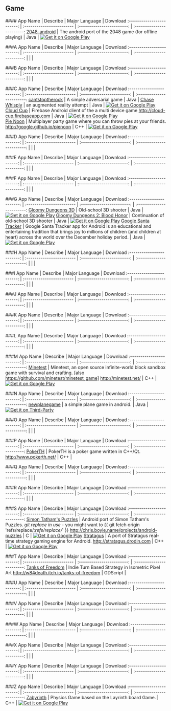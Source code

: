 ## Game  
###\# 
App Name                   | Describe                  | Major Language             | Download 
:------------------------: | :------------------------ | :------------------------: | :------------------------: 
[2048-android](https://github.com/uberspot/2048-android) | The android port of the 2048 game (for offline playing) | Java | [![Get it on Google Play](https://developer.android.com/images/brand/en_app_rgb_wo_45.png)](https://play.google.com/store/apps/details?id=com.uberspot.a2048)   

###A
App Name                   | Describe                  | Major Language             | Download 
:------------------------: | :------------------------ | :------------------------: | :------------------------: 
 | | | 

###B
App Name                   | Describe                  | Major Language             | Download 
:------------------------: | :------------------------ | :------------------------: | :------------------------: 
 | | | 

###C
App Name                   | Describe                  | Major Language             | Download 
:------------------------: | :------------------------ | :------------------------: | :------------------------: 
[cantstoptherock](https://github.com/huntergdavis/cantstoptherock) | A simple adversarial game | Java |
[Chase Whisply](https://github.com/tvbarthel/ChaseWhisplyProject) | an augmented reality attempt | Java | [![Get it on Google Play](https://developer.android.com/images/brand/en_app_rgb_wo_45.png)](https://play.google.com/store/apps/details?id=fr.tvbarthel.games.chasewhisply)   
[Cloud Cup](https://github.com/google/cloud-cup-android) | Firebase Android client of the a multi device game http://cloud-cup.firebaseapp.com | Java | [![Get it on Google Play](https://developer.android.com/images/brand/en_app_rgb_wo_45.png)](https://play.google.com/store/apps/details?id=fr.steren.cloudcup)   
[Pie Noon](https://github.com/google/pienoon) | Multiplayer party game where you can throw pies at your friends. http://google.github.io/pienoon | C++ | [![Get it on Google Play](https://developer.android.com/images/brand/en_app_rgb_wo_45.png)](https://play.google.com/store/apps/details?id=com.google.fpl.pie_noon)   

###D
App Name                   | Describe                  | Major Language             | Download 
:------------------------: | :------------------------ | :------------------------: | :------------------------: 
 | | | 

###E
App Name                   | Describe                  | Major Language             | Download 
:------------------------: | :------------------------ | :------------------------: | :------------------------: 
 | | | 

###F
App Name                   | Describe                  | Major Language             | Download 
:------------------------: | :------------------------ | :------------------------: | :------------------------: 
 | | | 

###G
App Name                   | Describe                  | Major Language             | Download 
:------------------------: | :------------------------ | :------------------------: | :------------------------: 
[Gloomy Dungeons 3D](https://github.com/restorer/Gloomy-Dungeons-3D) | Old-school 3D shooter | Java | [![Get it on Google Play](https://developer.android.com/images/brand/en_app_rgb_wo_45.png)](https://play.google.com/store/apps/details?id=zame.GloomyDungeons.freedemo.game)
[Gloomy Dungeons 2: Blood Honor](https://github.com/restorer/gloomy-dungeons-2) | Continuation of old-school 3D shooter | Java | [![Get it on Google Play](https://developer.android.com/images/brand/en_app_rgb_wo_45.png)](https://play.google.com/store/apps/details?id=org.zamedev.gloomydungeons2.fullnfree)
[Google Santa Tracker](https://github.com/google/santa-tracker-android) | Google Santa Tracker app for Android is an educational and entertaining tradition that brings joy to millions of children (and children at heart) across the world over the December holiday period.  | Java | [![Get it on Google Play](https://developer.android.com/images/brand/en_app_rgb_wo_45.png)](https://play.google.com/store/apps/details?id=com.google.android.apps.santatracker)

###H
App Name                   | Describe                  | Major Language             | Download 
:------------------------: | :------------------------ | :------------------------: | :------------------------: 
 | | | 

###I
App Name                   | Describe                  | Major Language             | Download 
:------------------------: | :------------------------ | :------------------------: | :------------------------: 
 | | | 

###J
App Name                   | Describe                  | Major Language             | Download 
:------------------------: | :------------------------ | :------------------------: | :------------------------: 
 | | | 

###K
App Name                   | Describe                  | Major Language             | Download 
:------------------------: | :------------------------ | :------------------------: | :------------------------: 
 | | | 

###L
App Name                   | Describe                  | Major Language             | Download 
:------------------------: | :------------------------ | :------------------------: | :------------------------: 
 | | | 

###M
App Name                   | Describe                  | Major Language             | Download 
:------------------------: | :------------------------ | :------------------------: | :------------------------: 
[Minetest](https://github.com/minetest/minetest) | Minetest, an open source infinite-world block sandbox game with survival and crafting. [also https://github.com/minetest/minetest_game] 
http://minetest.net/  | C++ | [![Get it on Google Play](https://developer.android.com/images/brand/en_app_rgb_wo_45.png)](https://play.google.com/store/apps/details?id=net.minetest.minetest)

###N
App Name                   | Describe                  | Major Language             | Download 
:------------------------: | :------------------------ | :------------------------: | :------------------------: 
[newplanegame](https://github.com/nuptboyzhb/newplanegame) | a simple plane game in android.  | Java | [![Get it on Third-Party](http://i.imgur.com/ppYJYe5.png)](http://www.wandoujia.com/apps/edu.njupt.zhb.planegame)

###O
App Name                   | Describe                  | Major Language             | Download 
:------------------------: | :------------------------ | :------------------------: | :------------------------: 
 | | | 

###P
App Name                   | Describe                  | Major Language             | Download 
:------------------------: | :------------------------ | :------------------------: | :------------------------: 
[PokerTH](https://github.com/pokerth/pokerth) | PokerTH is a poker game written in C++/Qt. http://www.pokerth.net/  | C++ | 

###Q
App Name                   | Describe                  | Major Language             | Download 
:------------------------: | :------------------------ | :------------------------: | :------------------------: 
 | | | 

###R
App Name                   | Describe                  | Major Language             | Download 
:------------------------: | :------------------------ | :------------------------: | :------------------------: 
 | | | 

###S
App Name                   | Describe                  | Major Language             | Download 
:------------------------: | :------------------------ | :------------------------: | :------------------------: 
[Simon Tatham's Puzzles](https://github.com/chrisboyle/sgtpuzzles) | Android port of Simon Tatham's Puzzles. *git replace in use* - you might want to {{ git fetch origin 'refs/replace/*:refs/replace/*' }} http://chris.boyle.name/projects/android-puzzles  | C | [![Get it on Google Play](https://developer.android.com/images/brand/en_app_rgb_wo_45.png)](https://play.google.com/store/apps/details?id=name.boyle.chris.sgtpuzzles)
[Stratagus](https://github.com/drodin/Stratagus) | A port of Stratagus real-time strategy gaming engine for Android. http://stratagus.drodin.com  | C++ | [![Get it on Google Play](https://developer.android.com/images/brand/en_app_rgb_wo_45.png)](https://play.google.com/store/apps/details?id=com.drodin.stratagus)

###T
App Name                   | Describe                  | Major Language             | Download 
:------------------------: | :------------------------ | :------------------------: | :------------------------: 
[Tanks of Freedom](https://github.com/w84death/Tanks-of-Freedom) | Indie Turn Based Strategy in Isometric Pixel Art 
http://w84death.itch.io/tanks-of-freedom  | GDScript | 

###U
App Name                   | Describe                  | Major Language             | Download 
:------------------------: | :------------------------ | :------------------------: | :------------------------: 
 | | | 

###V
App Name                   | Describe                  | Major Language             | Download 
:------------------------: | :------------------------ | :------------------------: | :------------------------: 
 | | | 

###W
App Name                   | Describe                  | Major Language             | Download 
:------------------------: | :------------------------ | :------------------------: | :------------------------: 
 | | | 

###X
App Name                   | Describe                  | Major Language             | Download 
:------------------------: | :------------------------ | :------------------------: | :------------------------: 
 | | | 

###Y
App Name                   | Describe                  | Major Language             | Download 
:------------------------: | :------------------------ | :------------------------: | :------------------------: 
 | | | 

###Z
App Name                   | Describe                  | Major Language             | Download 
:------------------------: | :------------------------ | :------------------------: | :------------------------: 
[Zabyrinth](https://github.com/Zachacious/Zabyrinth) | Physics Game based on the Layrinth board Game. | C++ | [![Get it on Google Play](https://developer.android.com/images/brand/en_app_rgb_wo_45.png)](https://play.google.com/store/apps/details?id=com.EpicElf.Zabyrinth)    

